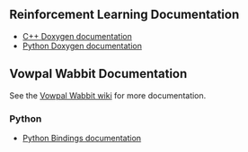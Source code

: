 ## Reinforcement Learning Documentation
- [C++ Doxygen documentation](https://vowpalwabbit.github.io/docs/reinforcement_learning/cpp/html/)
- [Python Doxygen documentation](https://vowpalwabbit.github.io/docs/reinforcement_learning/python/html/)

## Vowpal Wabbit Documentation
See the [Vowpal Wabbit wiki](https://github.com/VowpalWabbit/vowpal_wabbit/wiki) for more documentation.

### Python
- [Python Bindings documentation](https://vowpalwabbit.github.io/docs/vowpal_wabbit/python/build/html)

